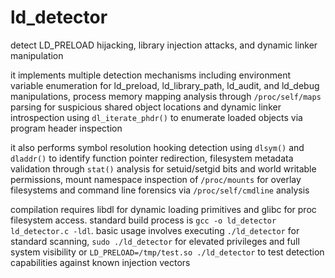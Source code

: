 # ld_detector
detect LD_PRELOAD hijacking, library injection attacks, and dynamic linker manipulation

it implements multiple detection mechanisms including environment variable enumeration for ld_preload, ld_library_path, ld_audit, and ld_debug manipulations, process memory mapping analysis through `/proc/self/maps` parsing for suspicious shared object locations and dynamic linker introspection using `dl_iterate_phdr()` to enumerate loaded objects via program header inspection

it also performs symbol resolution hooking detection using `dlsym()` and `dladdr()` to identify function pointer redirection, filesystem metadata validation through `stat()` analysis for setuid/setgid bits and world writable permissions, mount namespace inspection of `/proc/mounts` for overlay filesystems and command line forensics via `/proc/self/cmdline` analysis

compilation requires libdl for dynamic loading primitives and glibc for proc filesystem access. standard build process is `gcc -o ld_detector ld_detector.c -ldl`. basic usage involves executing `./ld_detector` for standard scanning, `sudo ./ld_detector` for elevated privileges and full system visibility or `LD_PRELOAD=/tmp/test.so ./ld_detector` to test detection capabilities against known injection vectors
